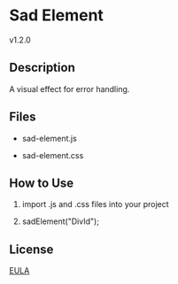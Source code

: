 # Sad Element

v1.2.0



## Description

A visual effect for error handling.



## Files

* sad-element.js

* sad-element.css



## How to Use

1. import .js and .css files into your project

2. sadElement("DivId");



## License

[EULA](LICENSE)

